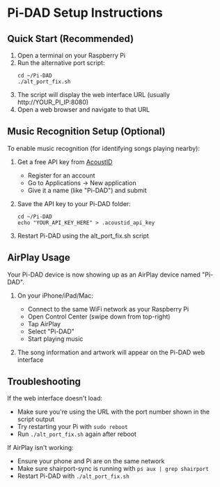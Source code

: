 # Pi-DAD Setup Instructions

## Quick Start (Recommended)

1. Open a terminal on your Raspberry Pi
2. Run the alternative port script:
   ```
   cd ~/Pi-DAD
   ./alt_port_fix.sh
   ```
3. The script will display the web interface URL (usually http://YOUR_PI_IP:8080)
4. Open a web browser and navigate to that URL

## Music Recognition Setup (Optional)

To enable music recognition (for identifying songs playing nearby):

1. Get a free API key from [AcoustID](https://acoustid.org/login)
   - Register for an account
   - Go to Applications → New application
   - Give it a name (like "Pi-DAD") and submit

2. Save the API key to your Pi-DAD folder:
   ```
   cd ~/Pi-DAD
   echo "YOUR_API_KEY_HERE" > .acoustid_api_key
   ```

3. Restart Pi-DAD using the alt_port_fix.sh script

## AirPlay Usage

Your Pi-DAD device is now showing up as an AirPlay device named "Pi-DAD".

1. On your iPhone/iPad/Mac:
   - Connect to the same WiFi network as your Raspberry Pi
   - Open Control Center (swipe down from top-right)
   - Tap AirPlay
   - Select "Pi-DAD"
   - Start playing music

2. The song information and artwork will appear on the Pi-DAD web interface

## Troubleshooting

If the web interface doesn't load:
- Make sure you're using the URL with the port number shown in the script output
- Try restarting your Pi with `sudo reboot`
- Run `./alt_port_fix.sh` again after reboot

If AirPlay isn't working:
- Ensure your phone and Pi are on the same network
- Make sure shairport-sync is running with `ps aux | grep shairport`
- Restart Pi-DAD with `./alt_port_fix.sh`